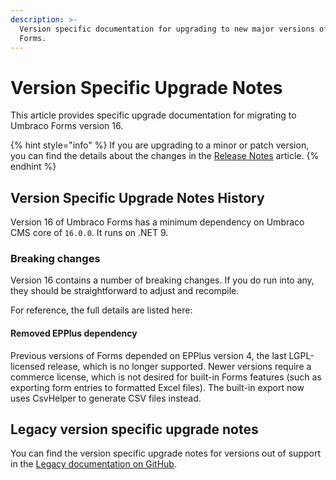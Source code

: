 ```yaml
---
description: >-
  Version specific documentation for upgrading to new major versions of Umbraco
  Forms.
---
```


# Version Specific Upgrade Notes

This article provides specific upgrade documentation for migrating to Umbraco Forms version 16.

{% hint style="info" %}
If you are upgrading to a minor or patch version, you can find the details about the changes in the [Release Notes](../release-notes.md) article.
{% endhint %}

## Version Specific Upgrade Notes History

Version 16 of Umbraco Forms has a minimum dependency on Umbraco CMS core of `16.0.0`. It runs on .NET 9.

### Breaking changes

Version 16 contains a number of breaking changes. If you do run into any, they should be straightforward to adjust and recompile.

For reference, the full details are listed here:

#### Removed EPPlus dependency

Previous versions of Forms depended on EPPlus version 4, the last LGPL-licensed release, which is no longer supported. Newer versions require a commerce license, which is not desired for built-in Forms features (such as exporting form entries to formatted Excel files). The built-in export now uses CsvHelper to generate CSV files instead.

## Legacy version specific upgrade notes

You can find the version specific upgrade notes for versions out of support in the [Legacy documentation on GitHub](https://github.com/umbraco/UmbracoDocs/blob/umbraco-eol-versions/11/umbraco-forms/installation/version-specific.md).
